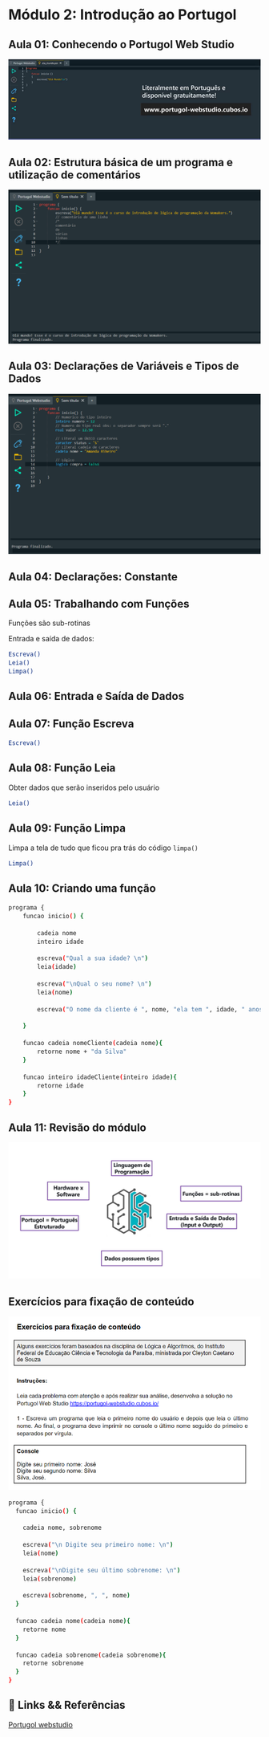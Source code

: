 # Módulo 2: Introdução ao Portugol

## Aula 01: Conhecendo o Portugol Web Studio

![Portugol](image.png)

## Aula 02: Estrutura básica de um programa e utilização de comentários

![primeiros-codigos](image-1.png)

## Aula 03: Declarações de Variáveis e Tipos de Dados

![Declarações de Variávei](image-2.png)

## Aula 04: Declarações: Constante

## Aula 05: Trabalhando com Funções

Funções são sub-rotinas

Entrada e saída de dados:

```bash
Escreva()
Leia()
Limpa()
```

## Aula 06: Entrada e Saída de Dados

## Aula 07: Função Escreva


```bash
Escreva()
```

## Aula 08: Função Leia

Obter dados que serão inseridos pelo usuário

```bash
Leia()
```

## Aula 09: Função Limpa

Limpa a tela de tudo que ficou pra trás do código `limpa()`

```bash
Limpa()
```

## Aula 10: Criando uma função

````bash
programa {
	funcao inicio() {

	    cadeia nome
	    inteiro idade

	    escreva("Qual a sua idade? \n")
	    leia(idade)

	    escreva("\nQual o seu nome? \n")
	    leia(nome)

	    escreva("O nome da cliente é ", nome, "ela tem ", idade, " anos de idade")

	}

	funcao cadeia nomeCliente(cadeia nome){
	    retorne nome + "da Silva"
	}

	funcao inteiro idadeCliente(inteiro idade){
	    retorne idade
	}
}
````

## Aula 11: Revisão do módulo

![Revisão](image-3.png)

## Exercícios para fixação de conteúdo

![Alt text](image-4.png)

````bash
programa {
  funcao inicio() {

    cadeia nome, sobrenome

    escreva("\n Digite seu primeiro nome: \n")
    leia(nome)

    escreva("\nDigite seu último sobrenome: \n")
    leia(sobrenome)

    escreva(sobrenome, ", ", nome)
  }

  funcao cadeia nome(cadeia nome){
    retorne nome
  }

  funcao cadeia sobrenome(cadeia sobrenome){
    retorne sobrenome
  }
}
````

## 🔗 Links && Referências

[Portugol webstudio](https://portugol-webstudio.dgadelha.xyz/)